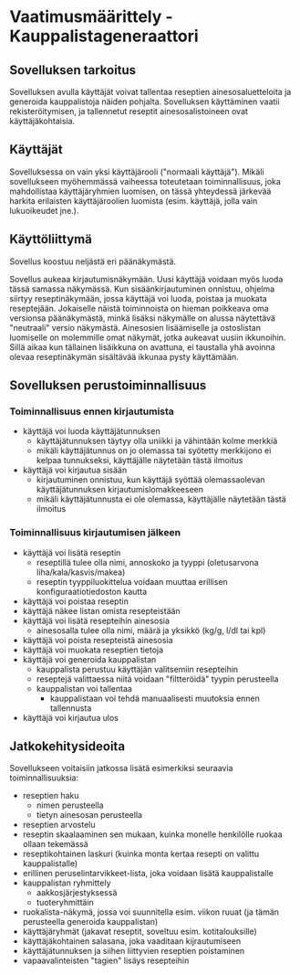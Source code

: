 # Vaatimusmäärittely - Kauppalistageneraattori

## Sovelluksen tarkoitus

Sovelluksen avulla käyttäjät voivat tallentaa reseptien ainesosaluetteloita ja generoida kauppalistoja näiden pohjalta. Sovelluksen käyttäminen vaatii rekisteröitymisen, ja tallennetut reseptit ainesosalistoineen ovat käyttäjäkohtaisia.

## Käyttäjät

Sovelluksessa on vain yksi käyttäjärooli ("normaali käyttäjä"). Mikäli sovellukseen myöhemmässä vaiheessa toteutetaan toiminnallisuus, joka mahdollistaa käyttäjäryhmien luomisen, on tässä yhteydessä järkevää harkita erilaisten käyttäjäroolien luomista (esim. käyttäjä, jolla vain lukuoikeudet jne.).

## Käyttöliittymä

Sovellus koostuu neljästä eri päänäkymästä.

Sovellus aukeaa kirjautumisnäkymään. Uusi käyttäjä voidaan myös luoda tässä samassa näkymässä. Kun sisäänkirjautuminen onnistuu, ohjelma siirtyy reseptinäkymään, jossa käyttäjä voi luoda, poistaa ja muokata reseptejään. Jokaiselle näistä toiminnoista on hieman poikkeava oma versionsa päänäkymästä, minkä lisäksi näkymälle on alussa näytettävä "neutraali" versio näkymästä. Ainesosien lisäämiselle ja ostoslistan luomiselle on molemmille omat näkymät, jotka aukeavat uusiin ikkunoihin. Sillä aikaa kun tällainen lisäikkuna on avattuna, ei taustalla yhä avoinna olevaa reseptinäkymän sisältävää ikkunaa pysty käyttämään.

## Sovelluksen perustoiminnallisuus

### Toiminnallisuus ennen kirjautumista

* käyttäjä voi luoda käyttäjätunnuksen
	* käyttäjätunnuksen täytyy olla uniikki ja vähintään kolme merkkiä
	* mikäli käyttäjätunnus on jo olemassa tai syötetty merkkijono ei kelpaa tunnukseksi, käyttäjälle näytetään tästä ilmoitus
* käyttäjä voi kirjautua sisään
	* kirjautuminen onnistuu, kun käyttäjä syöttää olemassaolevan käyttäjätunnuksen kirjautumislomakkeeseen
	* mikäli käyttäjätunnusta ei ole olemassa, käyttäjälle näytetään tästä ilmoitus

### Toiminnallisuus kirjautumisen jälkeen

* käyttäjä voi lisätä reseptin
	* reseptillä tulee olla nimi, annoskoko ja tyyppi (oletusarvona liha/kala/kasvis/makea)
	* reseptin tyyppiluokittelua voidaan muuttaa erillisen konfiguraatiotiedoston kautta
* käyttäjä voi poistaa reseptin
* käyttäjä näkee listan omista resepteistään
* käyttäjä voi lisätä resepteihin ainesosia
	* ainesosalla tulee olla nimi, määrä ja yksikkö (kg/g, l/dl tai kpl)
* käyttäjä voi poista resepteistä ainesosia
* käyttäjä voi muokata reseptien tietoja
* käyttäjä voi generoida kauppalistan
	* kauppalista perustuu käyttäjän valitsemiin resepteihin
	* reseptejä valittaessa niitä voidaan "filtteröidä" tyypin perusteella
	* kauppalistan voi tallentaa
		* kauppalistaan voi tehdä manuaalisesti muutoksia ennen tallennusta
* käyttäjä voi kirjautua ulos

## Jatkokehitysideoita

Sovellukseen voitaisiin jatkossa lisätä esimerkiksi seuraavia toiminnallisuuksia:

* reseptien haku
	* nimen perusteella
	* tietyn ainesosan perusteella
* reseptien arvostelu
* reseptin skaalaaminen sen mukaan, kuinka monelle henkilölle ruokaa ollaan tekemässä
* reseptikohtainen laskuri (kuinka monta kertaa resepti on valittu kauppalistalle)
* erillinen peruselintarvikkeet-lista, joka voidaan lisätä kauppalistalle
* kauppalistan ryhmittely
	* aakkosjärjestyksessä
	* tuoteryhmittäin
* ruokalista-näkymä, jossa voi suunnitella esim. viikon ruuat (ja tämän perusteella generoida kauppalistan)
* käyttäjäryhmät (jakavat reseptit, soveltuu esim. kotitalouksille)
* käyttäjäkohtainen salasana, joka vaaditaan kijrautumiseen
* käyttäjätunnuksen ja siihen liittyvien reseptien poistaminen
* vapaavalinteisten "tagien" lisäys resepteihin

